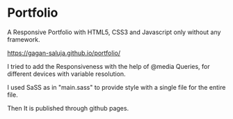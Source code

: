 # Portfolio
A Responsive Portfolio with HTML5, CSS3 and Javascript only without any framework.

https://gagan-saluja.github.io/portfolio/

I tried to add the Responsiveness with the help of @media Queries, for different devices with variable resolution.

I used SaSS as in "main.sass" to  provide style with a single file for the entire file.

Then It is published through github pages.

